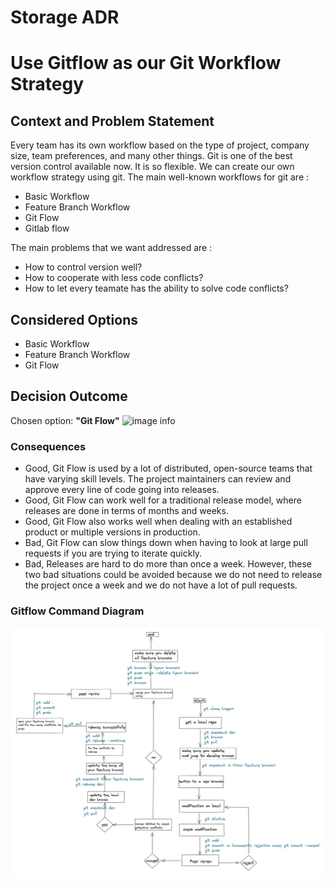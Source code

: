 # Storage ADR

# Use Gitflow as our Git Workflow Strategy

## Context and Problem Statement

Every team has its own workflow based on the type of project, company size, team preferences, and many other things. Git is one of the best version control available now. 
It is so flexible. We can create our own workflow strategy using git. The main well-known workflows for git are :
 - Basic Workflow
 - Feature Branch Workflow
 - Git Flow
 - Gitlab flow

The main problems that we want addressed are : 
 - How to control version well?
 - How to cooperate with less code conflicts?
 - How to let every teamate has the ability to solve code conflicts?

## Considered Options

* Basic Workflow
* Feature Branch Workflow
* Git Flow

## Decision Outcome

Chosen option: <b>"Git Flow"</b>
![image info](gitflow_instruction.png)

### Consequences

* Good, Git Flow is used by a lot of distributed, open-source teams that have varying skill levels. The project maintainers can review and approve every line of code going into releases.
* Good, Git Flow can work well for a traditional release model, where releases are done in terms of months and weeks.
* Good, Git Flow also works well when dealing with an established product or multiple versions in production.
* Bad, Git Flow can slow things down when having to look at large pull requests if you are trying to iterate quickly.
* Bad, Releases are hard to do more than once a week.
However, these two bad situations could be avoided because we do not need to release the project once a week and we do not have a lot of pull requests.

### Gitflow Command Diagram 
![image info](gitflow.png)
